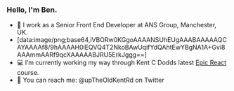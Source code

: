 ### Hello, I'm Ben.

- 🔨 I work as a Senior Front End Developer at ANS Group, Manchester, UK.
- [data:image/png;base64,iVBORw0KGgoAAAANSUhEUgAAABAAAAAQCAYAAAAf8/9hAAAAH0lEQVQ4T2NkoBAwUqifYdQAhtEwYBgNA1A+Gvi8AAAmmAARf9qcXAAAAABJRU5ErkJggg==]
- 💻 I’m currently working my way through Kent C Dodds latest [Epic React](https://epicreact.dev/learn) course.
- 🐤 You can reach me: @upTheOldKentRd on Twitter
